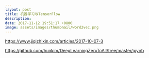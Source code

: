 ```yaml
---
layout: post
title: 机器学习与TensorFlow
description:
date: 2017-11-12 19:51:17 +0800
image: assets/images/thumbnail/word2vec.png
---
```


https://www.jiqizhixin.com/articles/2017-10-07-3


https://github.com/hunkim/DeepLearningZeroToAll/tree/master/ipynb
